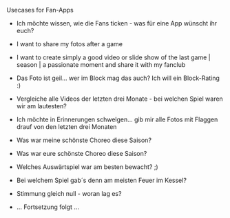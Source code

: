 Usecases for Fan-Apps

- Ich möchte wissen, wie die Fans ticken - was für eine App wünscht ihr euch?
- I want to share my fotos after a game
- I want to create simply a good video or slide show of the last game | season | a passionate moment and share it with my fanclub
- Das Foto ist geil... wer im Block mag das auch? Ich will ein Block-Rating :) 
- Vergleiche alle Videos der letzten drei Monate - bei welchen Spiel waren wir am lautesten?
- Ich möchte in Erinnerungen schwelgen... gib mir alle Fotos mit Flaggen drauf von den letzten drei Monaten
- Was war meine schönste Choreo diese Saison?
- Was war eure schönste Choreo diese Saison?
- Welches Auswärtspiel war am besten bewacht? ;)
- Bei welchem Spiel gab´s denn am meisten Feuer im Kessel? 
- Stimmung gleich null - woran lag es?

- ... Fortsetzung folgt ... 
